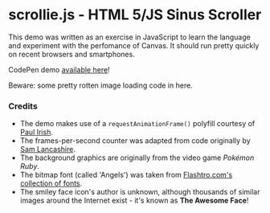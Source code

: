 # scrollie.js - HTML 5/JS Sinus Scroller

This demo was written as an exercise in JavaScript to learn the language and experiment with the perfomance of Canvas.
It should run pretty quickly on recent browsers and smartphones.

CodePen demo [available here](http://codepen.io/dwhinham/full/jEVbqN/)!

Beware: some pretty rotten image loading code in here.

### Credits
 * The demo makes use of a `requestAnimationFrame()` polyfill courtesy of [Paul Irish](http://www.paulirish.com/2011/requestanimationframe-for-smart-animating).
 * The frames-per-second counter was adapted from code originally by [Sam Lancashire](http://html5gamedev.samlancashire.com/how-to-add-an-fps-counter-to-your-game).
 * The background graphics are originally from the video game *Pokémon Ruby*.
 * The bitmap font (called 'Angels') was taken from [Flashtro.com's collection of fonts](http://www.flashtro.com/index.php?e=page&c=Cracktrofonts).
 * The smiley face icon's author is unknown, although thousands of similar images around the Internet exist - it's known as **The Awesome Face**!